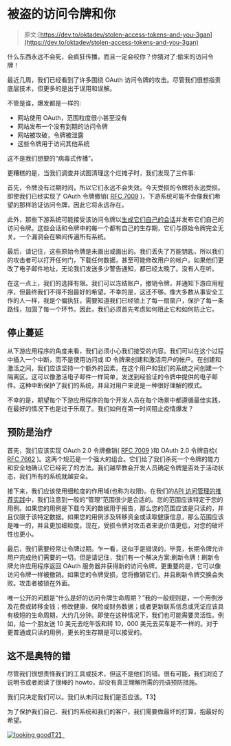 # 被盗的访问令牌和你

> 原文:[https://dev.to/oktadev/stolen-access-tokens-and-you-3gan](https://dev.to/oktadev/stolen-access-tokens-and-you-3gan)

什么东西永远不会死，会疯狂传播，而且一定会咬你？你猜对了:偷来的访问令牌！

最近几周，我们已经看到了许多围绕 OAuth 访问令牌的攻击。尽管我们很想指责底层技术，但更多的是出于误用和误解。

不管是谁，爆发都是一样的:

*   网站使用 OAuth，范围粒度很小甚至没有
*   网站发布一个没有到期的访问令牌
*   网站被攻破，令牌被泄露
*   这些令牌用于访问其他系统

这不是我们想要的“病毒式传播”。

更糟糕的是，当我们调查并试图清理这个烂摊子时，我们发现了三件事:

首先，令牌没有过期时间，所以它们永远不会失效。今天受损的令牌将永远受损。即使我们已经实现了 OAuth 令牌撤销( [RFC 7009](https://tools.ietf.org/html/rfc7009) )，下游系统可能不会像我们希望的那样验证访问令牌，因此它将永远存在。

此外，那些下游系统可能接受该访问令牌以[生成它们自己的会话](https://www.wired.com/story/facebook-hack-single-sign-on-data-exposed/)并发布它们自己的访问令牌。这些会话和令牌中的每一个都有自己的生存期，它们与原始令牌完全无关。一个漏洞会在瞬间传遍所有系统。

最后，请记住，这些原始令牌是未画出或画出的。我们丢失了万能钥匙，所以我们的攻击者可以打开任何门，下载任何数据，甚至可能修改用户的帐户。如果他们更改了电子邮件地址，无论我们发送多少警告通知，都已经太晚了。没有人在听。

在这一点上，我们的选择有限。我们可以冻结账户，撤销令牌，并通知下游应用程序，但最终我们不得不抱最好的希望。不幸的是，这还不够。像大多数从事安全工作的人一样，我是个偏执狂，需要知道我们已经锁上了每一扇窗户，保护了每一条路线，加固了每一个环节。因此，我们必须首先考虑如何阻止它和如何防止它。

## 停止蔓延

从下游应用程序的角度来看，我们必须小心我们接受的内容。我们可以在这个过程中插入一个中断，而不是使用访问或 ID 令牌来创建和激活用户的帐户。在创建和激活之间，我们应该坚持一个额外的因素，在这个用户和我们的系统之间创建一个隔离区。这可以像激活电子邮件一样简单，发送到经验证的令牌中提供的电子邮件。这种中断保护了我们的系统，并且对用户来说是一种很好理解的模式。

不幸的是，期望每个下游应用程序的每个开发人员在每个场景中都遵循最佳实践，在最好的情况下也是过于乐观了。我们如何在第一时间阻止疫情爆发？

## 预防是治疗

首先，我们应该实现 OAuth 2.0 令牌撤销( [RFC 7009](https://tools.ietf.org/html/rfc7009) )和 OAuth 2.0 令牌自检( [RFC 7662](https://tools.ietf.org/html/rfc7662) )。这两个规范是一个强大的组合。它们给了我们杀死一个令牌的能力和安全地确认它已经死了的方法。我们越早教会开发人员确定令牌是否处于活动状态，我们所有的系统就越安全。

接下来，我们应该使用细粒度的作用域(也称为权限)。在我们的[API 访问管理的推荐实践](https://developer.okta.com/use_cases/api_access_management/#authorization-server)中，我们注意到一般的“管理”范围很少是合适的。您的范围应该特定于您的用例。如果您的用例是下载今天的数据用于报告，那么您的范围应该是只读的，并且仅限于该特定数据。如果您的用例涉及转移资金或读取健康信息，那么范围应该是唯一的，并且更加细粒度。现在，受损令牌对攻击者来说价值更低，对您的破坏性也更小。

最后，我们需要经常让令牌过期。乍一看，这似乎是错误的。毕竟，长期令牌允许用户完成他们需要的一切。但是请记住，我们有一个解决方案:刷新令牌！刷新令牌允许应用程序返回 OAuth 服务器并获得新的访问令牌。更重要的是，它可以像访问令牌一样被撤销。如果您的令牌受损，您将撤销它们，并且刷新令牌交换会失败。攻击者被锁在外面。

唯一公开的问题是“什么是好的访问令牌生命周期？”我的一般规则是，一个用例涉及花费或转移金钱；修改健康、保险或财务数据；或者更新联系信息或凭证应该具有极短的生命周期，大约几分钟。即使在这种情况下，我们也可能需要灵活性。例如，给一个朋友送 10 美元去吃午饭和转 10，000 美元去买车是不一样的。对于更普通或只读的用例，更长的生存期是可以接受的。

## 这不是奥特的错

尽管我们很想责怪我们的工具或技术，但这不是他们的错。很有可能，我们浏览了说明书或者阅读了很棒的 howto，却没有真正理解所需的~~咒语~~预防措施。

我们只决定我们可以。我们从未问过我们是否应该。T3】

为了保护我们自己、我们的系统和我们的客户，我们需要做最坏的打算，抱最好的希望。

[![looking good](../Images/75f899a8cfbb1c07863ba3771c1e1e43.png)T2】](https://res.cloudinary.com/practicaldev/image/fetch/s--Bbp-8Mgy--/c_limit%2Cf_auto%2Cfl_progressive%2Cq_auto%2Cw_880/https://developer.okta.com/assets/blog/stolen-access-tokens/looking-good-2683fc93242433d02f08880e1aa06995eb46f862a24015afd4956ec08adeb436.jpg)
